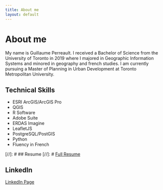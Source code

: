 ```yaml
---
title: About me
layout: default
---
```


# About me
My name is Guillaume Perreault. I received a Bachelor of Science from the University of Toronto in 2019 where I majored in Geographic Information Systems and minored in geography and french studies. I am currently pursuing a Master of Planning in Urban Development at Toronto Metropolitan University.


## Technical Skills
* ESRI ArcGIS/ArcGIS Pro
* QGIS
* R Software
* Adobe Suite
* ERDAS Imagine
* LeafletJS
* PostgreSQL/PostGIS
* Python
* Fluency in French

[//]: # ## Resume
[//]: # [Full Resume](./Guillaume_Perreault_resume.pdf)

## LinkedIn
[LinkedIn Page](https://www.linkedin.com/in/guillaume-perreault-5b9b352b1/)

